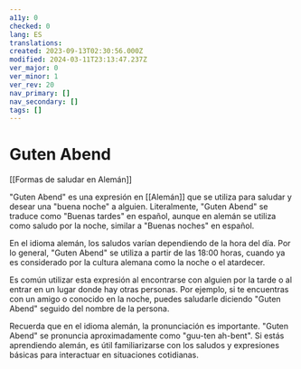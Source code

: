 ```yaml
---
a11y: 0
checked: 0
lang: ES
translations: 
created: 2023-09-13T02:30:56.000Z
modified: 2024-03-11T23:13:47.237Z
ver_major: 0
ver_minor: 1
ver_rev: 20
nav_primary: []
nav_secondary: []
tags: []
---
```

# Guten Abend

[[Formas de saludar en Alemán]]

"Guten Abend" es una expresión en [[Alemán]] que se utiliza para saludar y desear una "buena noche" a alguien. Literalmente, "Guten Abend" se traduce como "Buenas tardes" en español, aunque en alemán se utiliza como saludo por la noche, similar a "Buenas noches" en español.

En el idioma alemán, los saludos varían dependiendo de la hora del día. Por lo general, "Guten Abend" se utiliza a partir de las 18:00 horas, cuando ya es considerado por la cultura alemana como la noche o el atardecer.

Es común utilizar esta expresión al encontrarse con alguien por la tarde o al entrar en un lugar donde hay otras personas. Por ejemplo, si te encuentras con un amigo o conocido en la noche, puedes saludarle diciendo "Guten Abend" seguido del nombre de la persona.

Recuerda que en el idioma alemán, la pronunciación es importante. "Guten Abend" se pronuncia aproximadamente como "guu-ten ah-bent". Si estás aprendiendo alemán, es útil familiarizarse con los saludos y expresiones básicas para interactuar en situaciones cotidianas.